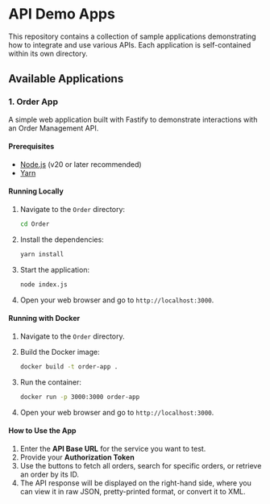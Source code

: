 # API Demo Apps

This repository contains a collection of sample applications demonstrating how to integrate and use various APIs. Each application is self-contained within its own directory.

## Available Applications

### 1. Order  App

A simple web application built with Fastify to demonstrate interactions with an Order Management API.

#### Prerequisites

*   [Node.js](https://nodejs.org/) (v20 or later recommended)
*   [Yarn](https://yarnpkg.com/)

#### Running Locally

1.  Navigate to the `Order` directory:
    ```bash
    cd Order
    ```

2.  Install the dependencies:
    ```bash
    yarn install
    ```

3.  Start the application:
    ```bash
    node index.js
    ```

4.  Open your web browser and go to `http://localhost:3000`.

#### Running with Docker

1.  Navigate to the `Order` directory.

2.  Build the Docker image:
    ```bash
    docker build -t order-app .
    ```

3.  Run the container:
    ```bash
    docker run -p 3000:3000 order-app
    ```

4.  Open your web browser and go to `http://localhost:3000`.

#### How to Use the App

1.  Enter the **API Base URL** for the service you want to test.
2.  Provide your **Authorization Token**
3.  Use the buttons to fetch all orders, search for specific orders, or retrieve an order by its ID.
4.  The API response will be displayed on the right-hand side, where you can view it in raw JSON, pretty-printed format, or convert it to XML.
